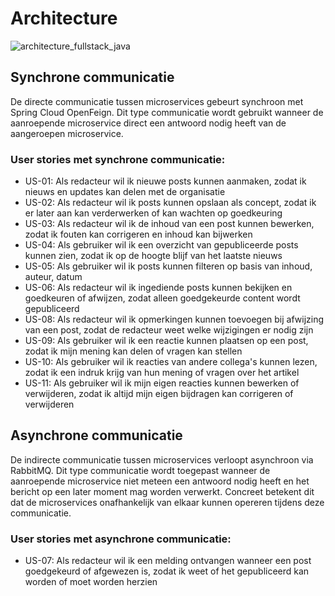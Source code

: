 # Architecture

![architecture_fullstack_java](https://github.com/user-attachments/assets/27206729-68eb-436f-bcaf-4975940f8bba)

## Synchrone communicatie
De directe communicatie tussen microservices gebeurt synchroon met Spring Cloud OpenFeign. Dit type communicatie wordt 
gebruikt wanneer de aanroepende microservice direct een antwoord nodig heeft van de aangeroepen microservice.

### User stories met synchrone communicatie:
- US-01: Als redacteur wil ik nieuwe posts kunnen aanmaken, zodat ik nieuws en updates kan delen met de organisatie
- US-02: Als redacteur wil ik posts kunnen opslaan als concept, zodat ik er later aan kan verderwerken of kan wachten op goedkeuring
- US-03: Als redacteur wil ik de inhoud van een post kunnen bewerken, zodat ik fouten kan corrigeren en inhoud kan bijwerken
- US-04: Als gebruiker wil ik een overzicht van gepubliceerde posts kunnen zien, zodat ik op de hoogte blijf van het laatste nieuws
- US-05: Als gebruiker wil ik posts kunnen filteren op basis van inhoud, auteur, datum
- US-06: Als redacteur wil ik ingediende posts kunnen bekijken en goedkeuren of afwijzen, zodat alleen goedgekeurde content wordt gepubliceerd
- US-08: Als redacteur wil ik opmerkingen kunnen toevoegen bij afwijzing van een post, zodat de redacteur weet welke wijzigingen er nodig zijn
- US-09: Als gebruiker wil ik een reactie kunnen plaatsen op een post, zodat ik mijn mening kan delen of vragen kan stellen
- US-10: Als gebruiker wil ik reacties van andere collega's kunnen lezen, zodat ik een indruk krijg van hun mening of vragen over het artikel
- US-11: Als gebruiker wil ik mijn eigen reacties kunnen bewerken of verwijderen, zodat ik altijd mijn eigen bijdragen kan corrigeren of verwijderen

## Asynchrone communicatie
De indirecte communicatie tussen microservices verloopt asynchroon via RabbitMQ. Dit type communicatie wordt toegepast 
wanneer de aanroepende microservice niet meteen een antwoord nodig heeft en het bericht op een later moment mag worden 
verwerkt. Concreet betekent dit dat de microservices onafhankelijk van elkaar kunnen opereren tijdens deze communicatie.

### User stories met asynchrone communicatie:
- US-07: Als redacteur wil ik een melding ontvangen wanneer een post goedgekeurd of afgewezen is, zodat ik weet of het gepubliceerd kan worden of moet worden herzien